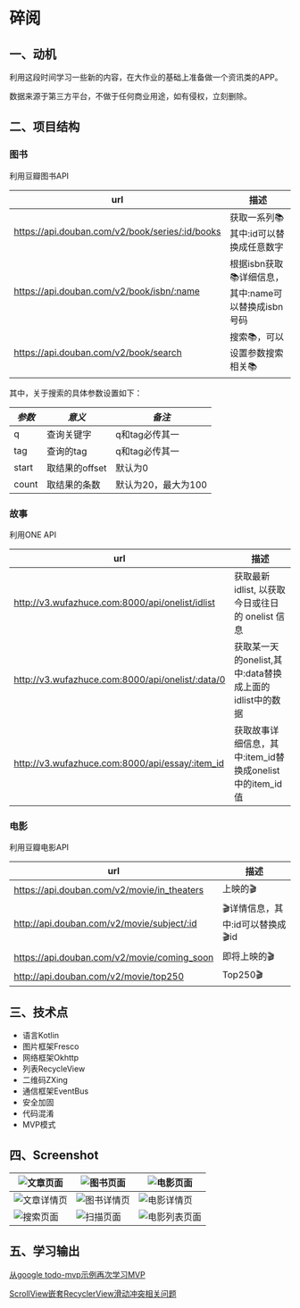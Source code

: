 # 碎阅

## 一、动机

利用这段时间学习一些新的内容，在大作业的基础上准备做一个资讯类的APP。

数据来源于第三方平台，不做于任何商业用途，如有侵权，立刻删除。

## 二、项目结构

### 图书

利用豆瓣图书API

| url                                      | 描述                                |
| ---------------------------------------- | --------------------------------- |
| https://api.douban.com/v2/book/series/:id/books | 获取一系列📚 其中:id可以替换成任意数字            |
| https://api.douban.com/v2/book/isbn/:name | 根据isbn获取📚详细信息，其中:name可以替换成isbn号码 |
| https://api.douban.com/v2/book/search    | 搜索📚，可以设置参数搜索相关📚                 |

其中，关于搜索的具体参数设置如下：

| *参数*  | *意义*       | *备注*         |
| ----- | ---------- | ------------ |
| q     | 查询关键字      | q和tag必传其一    |
| tag   | 查询的tag     | q和tag必传其一    |
| start | 取结果的offset | 默认为0         |
| count | 取结果的条数     | 默认为20，最大为100 |

### 故事

利用ONE API

| url                                      | 描述                                      |
| ---------------------------------------- | --------------------------------------- |
| http://v3.wufazhuce.com:8000/api/onelist/idlist | 获取最新 idlist, 以获取今日或往日的 onelist 信息       |
| http://v3.wufazhuce.com:8000/api/onelist/:data/0 | 获取某一天的onelist,其中:data替换成上面的idlist中的数据   |
| http://v3.wufazhuce.com:8000/api/essay/:item_id | 获取故事详细信息，其中:item_id替换成onelist中的item_id值 |

### 电影

利用豆瓣电影API

| url                                      | 描述                    |
| ---------------------------------------- | --------------------- |
| https://api.douban.com/v2/movie/in_theaters | 上映的🎬                 |
| http://api.douban.com/v2/movie/subject/:id | 🎬详情信息，其中:id可以替换成🎬id |
| https://api.douban.com/v2/movie/coming_soon | 即将上映的🎬               |
| http://api.douban.com/v2/movie/top250    | Top250🎬              |

## 三、技术点

- 语言Kotlin
- 图片框架Fresco
- 网络框架Okhttp
- 列表RecycleView
- 二维码ZXing
- 通信框架EventBus
- 安全加固
- 代码混淆
- MVP模式

## 四、Screenshot

| ![文章页面](https://github.com/LRH1993/SuiYue/blob/master/screenshot/%E6%96%87%E7%AB%A0%E9%A1%B5%E9%9D%A2.jpeg) | ![图书页面](https://github.com/LRH1993/SuiYue/blob/master/screenshot/%E5%9B%BE%E4%B9%A6%E9%A1%B5%E9%9D%A2.jpeg) | ![电影页面](https://github.com/LRH1993/SuiYue/blob/master/screenshot/%E7%94%B5%E5%BD%B1%E9%A1%B5%E9%9D%A2.jpeg) |
| ---------------------------------------- | ---------------------------------------- | ---------------------------------------- |
| ![文章详情页](https://github.com/LRH1993/SuiYue/blob/master/screenshot/%E6%96%87%E7%AB%A0%E8%AF%A6%E6%83%85%E9%A1%B5%E9%9D%A2.jpeg) | ![图书详情页](https://github.com/LRH1993/SuiYue/blob/master/screenshot/%E5%9B%BE%E4%B9%A6%E8%AF%A6%E6%83%85%E9%A1%B5%E9%9D%A2.jpeg) | ![电影详情页](https://github.com/LRH1993/SuiYue/blob/master/screenshot/%E7%94%B5%E5%BD%B1%E8%AF%A6%E6%83%85%E9%A1%B5%E9%9D%A2.jpeg) |
| ![搜索页面](https://github.com/LRH1993/SuiYue/blob/master/screenshot/%E6%90%9C%E7%B4%A2%E9%A1%B5%E9%9D%A2.jpeg) | ![扫描页面](https://github.com/LRH1993/SuiYue/blob/master/screenshot/%E6%89%AB%E6%8F%8F%E9%A1%B5%E9%9D%A2.jpeg) | ![电影列表页面](https://github.com/LRH1993/SuiYue/blob/master/screenshot/%E7%94%B5%E5%BD%B1%E5%88%97%E8%A1%A8%E9%A1%B5%E9%9D%A2.jpeg) |

## 五、学习输出

[从google todo-mvp示例再次学习MVP](https://juejin.im/post/5a9654f86fb9a0634a39450e)

[ScrollView嵌套RecyclerView滑动冲突相关问题](https://juejin.im/post/5aa8c2f1f265da237c689946)









